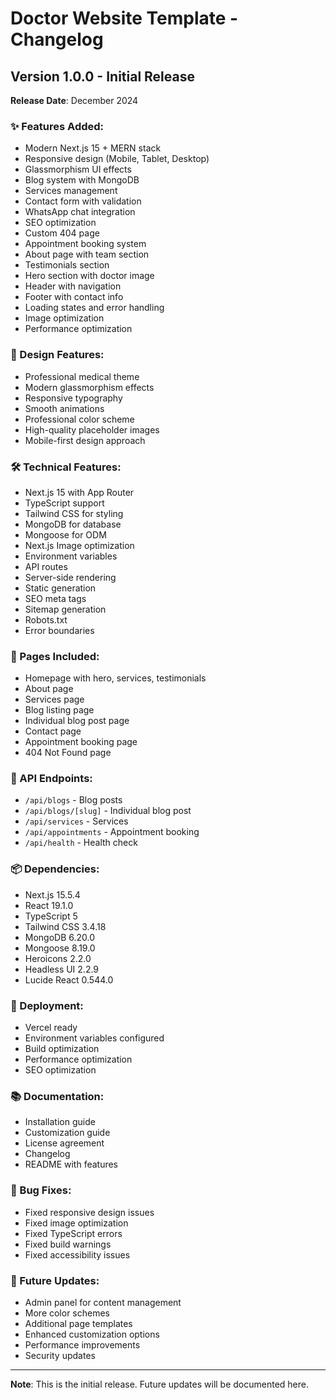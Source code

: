 # Doctor Website Template - Changelog

## Version 1.0.0 - Initial Release
**Release Date**: December 2024

### ✨ Features Added:
- Modern Next.js 15 + MERN stack
- Responsive design (Mobile, Tablet, Desktop)
- Glassmorphism UI effects
- Blog system with MongoDB
- Services management
- Contact form with validation
- WhatsApp chat integration
- SEO optimization
- Custom 404 page
- Appointment booking system
- About page with team section
- Testimonials section
- Hero section with doctor image
- Header with navigation
- Footer with contact info
- Loading states and error handling
- Image optimization
- Performance optimization

### 🎨 Design Features:
- Professional medical theme
- Modern glassmorphism effects
- Responsive typography
- Smooth animations
- Professional color scheme
- High-quality placeholder images
- Mobile-first design approach

### 🛠 Technical Features:
- Next.js 15 with App Router
- TypeScript support
- Tailwind CSS for styling
- MongoDB for database
- Mongoose for ODM
- Next.js Image optimization
- Environment variables
- API routes
- Server-side rendering
- Static generation
- SEO meta tags
- Sitemap generation
- Robots.txt
- Error boundaries

### 📱 Pages Included:
- Homepage with hero, services, testimonials
- About page
- Services page
- Blog listing page
- Individual blog post page
- Contact page
- Appointment booking page
- 404 Not Found page

### 🔧 API Endpoints:
- `/api/blogs` - Blog posts
- `/api/blogs/[slug]` - Individual blog post
- `/api/services` - Services
- `/api/appointments` - Appointment booking
- `/api/health` - Health check

### 📦 Dependencies:
- Next.js 15.5.4
- React 19.1.0
- TypeScript 5
- Tailwind CSS 3.4.18
- MongoDB 6.20.0
- Mongoose 8.19.0
- Heroicons 2.2.0
- Headless UI 2.2.9
- Lucide React 0.544.0

### 🚀 Deployment:
- Vercel ready
- Environment variables configured
- Build optimization
- Performance optimization
- SEO optimization

### 📚 Documentation:
- Installation guide
- Customization guide
- License agreement
- Changelog
- README with features

### 🐛 Bug Fixes:
- Fixed responsive design issues
- Fixed image optimization
- Fixed TypeScript errors
- Fixed build warnings
- Fixed accessibility issues

### 🔄 Future Updates:
- Admin panel for content management
- More color schemes
- Additional page templates
- Enhanced customization options
- Performance improvements
- Security updates

---

**Note**: This is the initial release. Future updates will be documented here.

